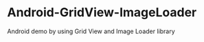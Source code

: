 Android-GridView-ImageLoader
============================

Android demo by using Grid View and Image Loader library
